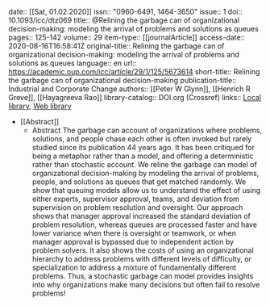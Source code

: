 date:: [[Sat, 01.02.2020]]
issn:: "0960-6491, 1464-3650"
issue:: 1
doi:: 10.1093/icc/dtz069
title:: @Relining the garbage can of organizational decision-making: modeling the arrival of problems and solutions as queues
pages:: 125-142
volume:: 29
item-type:: [[journalArticle]]
access-date:: 2020-08-16T16:58:41Z
original-title:: Relining the garbage can of organizational decision-making: modeling the arrival of problems and solutions as queues
language:: en
url:: https://academic.oup.com/icc/article/29/1/125/5673614
short-title:: Relining the garbage can of organizational decision-making
publication-title:: Industrial and Corporate Change
authors:: [[Peter W Glynn]], [[Henrich R Greve]], [[Hayagreeva Rao]]
library-catalog:: DOI.org (Crossref)
links:: [Local library](zotero://select/library/items/YKTSW9BT), [Web library](https://www.zotero.org/users/6520516/items/YKTSW9BT)

- [[Abstract]]
	- Abstract
	              The garbage can account of organizations where problems, solutions, and people chase each other is often invoked but rarely studied since its publication 44 years ago. It has been critiqued for being a metaphor rather than a model, and offering a deterministic rather than stochastic account. We reline the garbage can model of organizational decision-making by modeling the arrival of problems, people, and solutions as queues that get matched randomly. We show that queuing models allow us to understand the effect of using either experts, supervisor approval, teams, and deviation from supervision on problem resolution and oversight. Our approach shows that manager approval increased the standard deviation of problem resolution, whereas queues are processed faster and have lower variance when there is oversight or teamwork, or when manager approval is bypassed due to independent action by problem solvers. It also shows the costs of using an organizational hierarchy to address problems with different levels of difficulty, or specialization to address a mixture of fundamentally different problems. Thus, a stochastic garbage can model provides insights into why organizations make many decisions but often fail to resolve problems!
